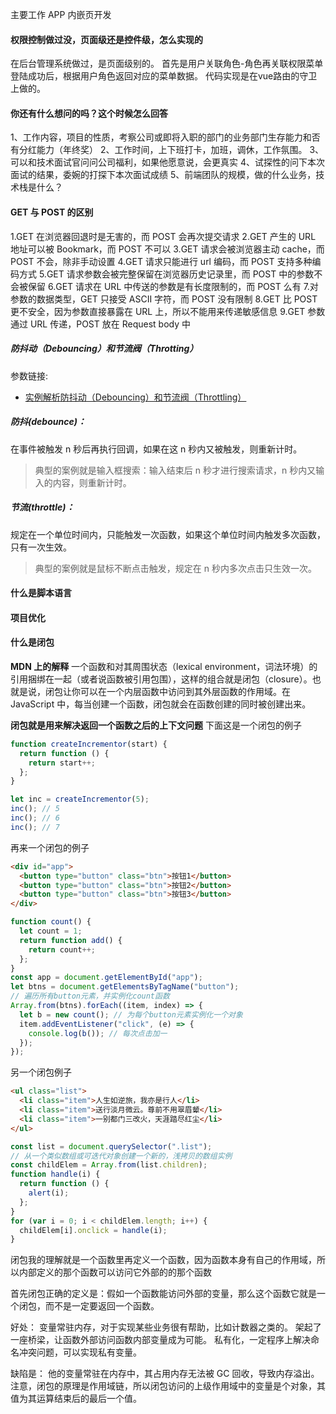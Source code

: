 主要工作 APP 内嵌页开发

#### 权限控制做过没，页面级还是控件级，怎么实现的
在后台管理系统做过，是页面级别的。
首先是用户关联角色-角色再关联权限菜单
登陆成功后，根据用户角色返回对应的菜单数据。
代码实现是在vue路由的守卫上做的。

#### 你还有什么想问的吗？这个时候怎么回答

1、工作内容，项目的性质，考察公司或即将入职的部门的业务部门生存能力和否有分红能力（年终奖）
2、工作时间，上下班打卡，加班，调休，工作氛围。
3、可以和技术面试官问问公司福利，如果他愿意说，会更真实
4、试探性的问下本次面试的结果，委婉的打探下本次面试成绩
5、前端团队的规模，做的什么业务，技术栈是什么？

#### GET 与 POST 的区别

1.GET 在浏览器回退时是无害的，而 POST 会再次提交请求
2.GET 产生的 URL 地址可以被 Bookmark，而 POST 不可以
3.GET 请求会被浏览器主动 cache，而 POST 不会，除非手动设置
4.GET 请求只能进行 url 编码，而 POST 支持多种编码方式
5.GET 请求参数会被完整保留在浏览器历史记录里，而 POST 中的参数不会被保留
6.GET 请求在 URL 中传送的参数是有长度限制的，而 POST 么有 7.对参数的数据类型，GET 只接受 ASCII 字符，而 POST 没有限制
8.GET 比 POST 更不安全，因为参数直接暴露在 URL 上，所以不能用来传递敏感信息
9.GET 参数通过 URL 传递，POST 放在 Request body 中

##### 防抖动（Debouncing）和节流阀（Throtting）

参数链接:

- [实例解析防抖动（Debouncing）和节流阀（Throttling）](http://www.css88.com/archives/7010)

##### 防抖(debounce)：

在事件被触发 n 秒后再执行回调，如果在这 n 秒内又被触发，则重新计时。

> 典型的案例就是输入框搜索：输入结束后 n 秒才进行搜索请求，n 秒内又输入的内容，则重新计时。

##### 节流(throttle)：

规定在一个单位时间内，只能触发一次函数，如果这个单位时间内触发多次函数，只有一次生效。

> 典型的案例就是鼠标不断点击触发，规定在 n 秒内多次点击只生效一次。

#### 什么是脚本语言

#### 项目优化

#### 什么是闭包

**MDN 上的解释**
一个函数和对其周围状态（lexical environment，词法环境）的引用捆绑在一起（或者说函数被引用包围），这样的组合就是闭包（closure）。也就是说，闭包让你可以在一个内层函数中访问到其外层函数的作用域。在 JavaScript 中，每当创建一个函数，闭包就会在函数创建的同时被创建出来。

**闭包就是用来解决返回一个函数之后的上下文问题**
下面这是一个闭包的例子

```js
function createIncrementor(start) {
  return function () {
    return start++;
  };
}

let inc = createIncrementor(5);
inc(); // 5
inc(); // 6
inc(); // 7
```

再来一个闭包的例子

```html
<div id="app">
  <button type="button" class="btn">按钮1</button>
  <button type="button" class="btn">按钮2</button>
  <button type="button" class="btn">按钮3</button>
</div>
```

```js
function count() {
  let count = 1;
  return function add() {
    return count++;
  };
}
const app = document.getElementById("app");
let btns = document.getElementsByTagName("button");
// 遍历所有button元素，并实例化count函数
Array.from(btns).forEach((item, index) => {
  let b = new count(); // 为每个button元素实例化一个对象
  item.addEventListener("click", (e) => {
    console.log(b()); // 每次点击加一
  });
});
```

另一个闭包例子

```html
<ul class="list">
  <li class="item">人生如逆旅，我亦是行人</li>
  <li class="item">送行淡月微云。尊前不用翠眉颦</li>
  <li class="item">一别都门三改火，天涯踏尽红尘</li>
</ul>
```

```js
const list = document.querySelector(".list");
// 从一个类似数组或可迭代对象创建一个新的，浅拷贝的数组实例
const childElem = Array.from(list.children); 
function handle(i) {
  return function () {
    alert(i);
  };
}
for (var i = 0; i < childElem.length; i++) {
  childElem[i].onclick = handle(i);
}
```

闭包我的理解就是一个函数里再定义一个函数，因为函数本身有自己的作用域，所以内部定义的那个函数可以访问它外部的的那个函数

首先闭包正确的定义是：假如一个函数能访问外部的变量，那么这个函数它就是一个闭包，而不是一定要返回一个函数。

好处：
变量常驻内存，对于实现某些业务很有帮助，比如计数器之类的。
架起了一座桥梁，让函数外部访问函数内部变量成为可能。
私有化，一定程序上解决命名冲突问题，可以实现私有变量。

缺陷是：
他的变量常驻在内存中，其占用内存无法被 GC 回收，导致内存溢出。
注意，闭包的原理是作用域链，所以闭包访问的上级作用域中的变量是个对象，其值为其运算结束后的最后一个值。
